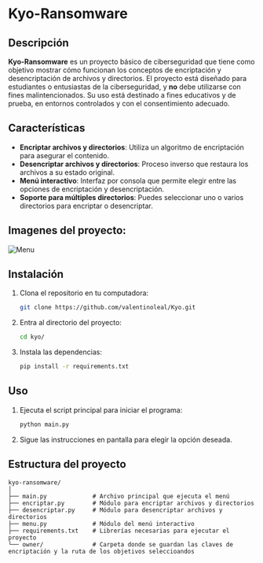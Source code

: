 # Kyo-Ransomware

## Descripción

**Kyo-Ransomware** es un proyecto básico de ciberseguridad que tiene como objetivo mostrar cómo funcionan los conceptos de encriptación y desencriptación de archivos y directorios. El proyecto está diseñado para estudiantes o entusiastas de la ciberseguridad, y **no** debe utilizarse con fines malintencionados. Su uso está destinado a fines educativos y de prueba, en entornos controlados y con el consentimiento adecuado.

## Características

- **Encriptar archivos y directorios**: Utiliza un algoritmo de encriptación para asegurar el contenido.
- **Desencriptar archivos y directorios**: Proceso inverso que restaura los archivos a su estado original.
- **Menú interactivo**: Interfaz por consola que permite elegir entre las opciones de encriptación y desencriptación.
- **Soporte para múltiples directorios**: Puedes seleccionar uno o varios directorios para encriptar o desencriptar.
  
## Imagenes del proyecto:
![Menu](https://github.com/user-attachments/assets/1348dea3-4d89-44df-bb7a-41afcc159c68)


## Instalación

1. Clona el repositorio en tu computadora:
    ```bash
    git clone https://github.com/valentinoleal/Kyo.git
    ```
2. Entra al directorio del proyecto:
    ```bash
    cd kyo/
    ```
3. Instala las dependencias:
    ```bash
    pip install -r requirements.txt
    ```

## Uso

1. Ejecuta el script principal para iniciar el programa:
    ```bash
    python main.py
    ```

2. Sigue las instrucciones en pantalla para elegir la opción deseada.


## Estructura del proyecto

```plaintext
kyo-ransomware/
│
├── main.py             # Archivo principal que ejecuta el menú
├── encriptar.py        # Módulo para encriptar archivos y directorios
├── desencriptar.py     # Módulo para desencriptar archivos y directorios
├── menu.py             # Módulo del menú interactivo
├── requirements.txt    # Librerías necesarias para ejecutar el proyecto
└── owner/              # Carpeta donde se guardan las claves de encriptación y la ruta de los objetivos seleccioandos
